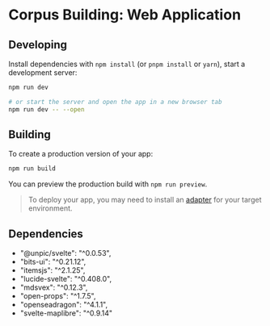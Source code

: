 # Corpus Building: Web Application

## Developing

Install dependencies with `npm install` (or `pnpm install` or `yarn`), start a development server:

```bash
npm run dev

# or start the server and open the app in a new browser tab
npm run dev -- --open
```

## Building

To create a production version of your app:

```bash
npm run build
```

You can preview the production build with `npm run preview`.

> To deploy your app, you may need to install an [adapter](https://kit.svelte.dev/docs/adapters) for your target environment.

## Dependencies

- "@unpic/svelte": "^0.0.53",
- "bits-ui": "^0.21.12",
- "itemsjs": "^2.1.25",
- "lucide-svelte": "^0.408.0",
- "mdsvex": "^0.12.3",
- "open-props": "^1.7.5",
- "openseadragon": "^4.1.1",
- "svelte-maplibre": "^0.9.14"
